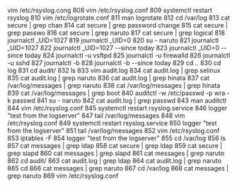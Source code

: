  vim /etc/rsyslog.cong
  808  vim /etc/rsyslog.conf
  809  systemctl restart rsyslog
  810  vim /etc/logrotate.conf 
  811  man logrotate
  812  cd /var/log
  813  cat secure | grep chan
  814  cat secure | grep password change
  815  cat secure | grep passwo
  816  cat secure | grep naruto
  817  cat secure | grep logical
  818  journalctl _UID=1027
  819  journalctl _UID=0
  820  su - naruto
  821  journalctl _UID=1027
  822  journalctl _UID=1027 --since today
  823  journalctl _UID=0 --since today
  824  journalctl -u vsftpd
  825  journalctl -u firewalld
  826  journalctl -u sshd
  827  journalctl -b
  828  journalctl -b --since today
  829  cd ..
  830  cd  log
  831  cd  audit/
  832  ls
  833  vim audit.log 
  834  cat audit.log | grep selinux
  835  cat audit.log | grep naruto
  836  cat audit.log | grep hinata
  837  cat /var/log/messages | grep naruto
  838  cat /var/log/messages | grep hinata
  839  cat /var/log/messages | grep boot
  840  auditctl -w /etc/passwd -p wra -k passwd
  841  su - naruto 
  842  cat audit.log | grep passwd
  843  man auditctl 
  844  vim /etc/rsyslog.conf 
  845  systemctl restart rsyslog.service 
  846  logger "test from the logserver"
  847  tail /var/log/messages
  848  vim /etc/rsyslog.conf 
  849  systemctl restart rsyslog.service 
  850  logger "test from the logserver"
  851  tail /var/log/messages
  852  vim /etc/rsyslog.conf 
  853  iptables -F
  854  logger "test from the logserver"
  855  cd /var/log
  856  ls
  857  cat messages | grep ldap
  858  cat secure | grep ldap
  859  cat secure | grep slapd
  860  cat messages | grep slapd
  861  cat messages | grep naruto
  862  cd audit/
  863  cat audit.log | grep ldap
  864  cat audit.log | grep naruto
  865  cd
  866  cat messages | grep naruto
  867  cd /var/log
  868  cat messages | grep naruto
  869  vim /etc/rsyslog.conf 
